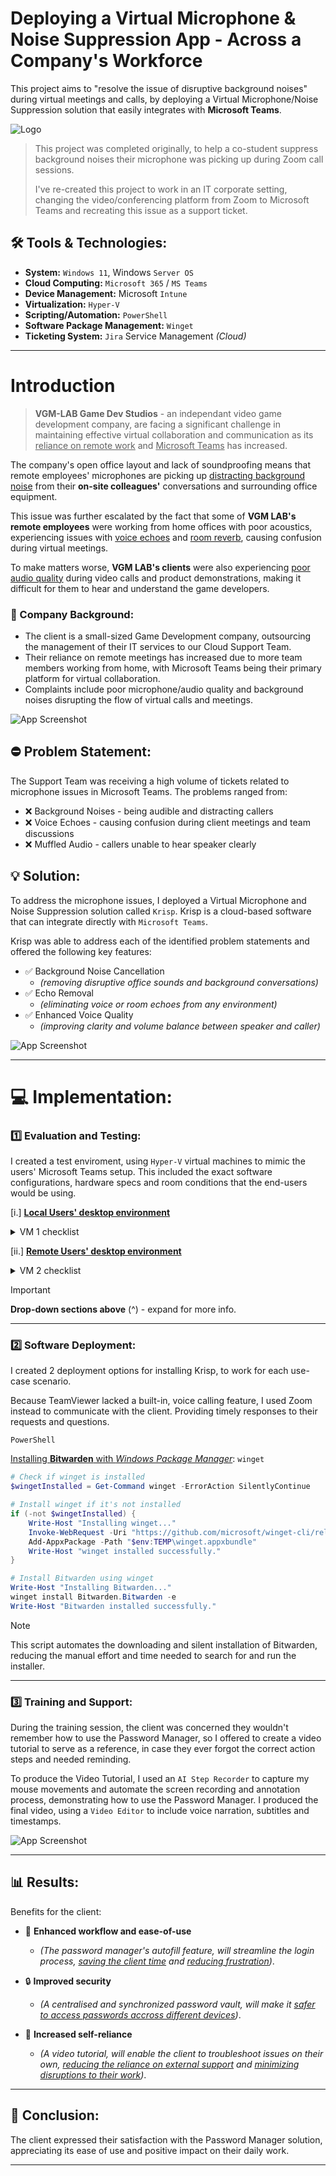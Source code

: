 # Deploying a Virtual Microphone & Noise Suppression App - Across a Company's Workforce

This project aims to "resolve the issue of disruptive background noises" during virtual meetings and calls, by deploying a Virtual Microphone/Noise Suppression solution that easily integrates with **Microsoft Teams**.

![Logo](https://dev-to-uploads.s3.amazonaws.com/uploads/articles/th5xamgrr6se0x5ro4g6.png)

> This project was completed originally, to help a co-student suppress background noises their microphone was picking up during Zoom call sessions. 
> 
> I've re-created this project to work in an IT corporate setting, changing the video/conferencing platform from Zoom to Microsoft Teams and recreating this issue as a support ticket. 

## 🛠 Tools & Technologies:

- **System:** `Windows 11`, Windows `Server OS`
- **Cloud Computing:** `Microsoft 365` / `MS Teams`
- **Device Management:** Microsoft `Intune`
- **Virtualization:** `Hyper-V`
- **Scripting/Automation:** `PowerShell`
- **Software Package Management:** `Winget`
- **Ticketing System:** `Jira` Service Management *(Cloud)*

---

# Introduction

> **VGM-LAB Game Dev Studios** - an independant video game development company, are facing a significant challenge in maintaining effective virtual collaboration and communication as its <ins>reliance on remote work</ins> and <ins>Microsoft Teams</ins> has increased.

The company's open office layout and lack of soundproofing means that remote employees' microphones are picking up <ins>distracting background noise</ins> from their **on-site colleagues'** conversations and surrounding office equipment. 

This issue was further escalated by the fact that some of **VGM LAB's remote employees** were working from home offices with poor acoustics, experiencing issues with <ins>voice echoes</ins> and <ins>room reverb</ins>, causing confusion during virtual meetings.

To make matters worse, **VGM LAB's clients** were also experiencing <ins>poor audio quality</ins> during video calls and product demonstrations, making it difficult for them to hear and understand the game developers.

### 🏢 Company Background:
- The client is a small-sized Game Development company, outsourcing the management of their IT services to our Cloud Support Team.
- Their reliance on remote meetings has increased due to more team members working from home, with Microsoft Teams being their primary platform for virtual collaboration.
- Complaints include poor microphone/audio quality and background noises disrupting the flow of virtual calls and meetings.

![App Screenshot](https://via.placeholder.com/468x300?text=App+Screenshot+Here)


## ⛔ Problem Statement:
The Support Team was receiving a high volume of tickets related to microphone issues in Microsoft Teams. The problems ranged from:

- ❌ Background Noises - being audible and distracting callers
- ❌ Voice Echoes - causing confusion during client meetings and team discussions
- ❌ Muffled Audio - callers unable to hear speaker clearly


## 💡 Solution:
To address the microphone issues, I deployed a Virtual Microphone and Noise Suppression solution called `Krisp`. Krisp is a cloud-based software that can integrate directly with `Microsoft Teams`. 

Krisp was able to address each of the identified problem statements and offered the following key features:
- ✅ Background Noise Cancellation
  - *(removing disruptive office sounds and background conversations)*
- ✅ Echo Removal
  - *(eliminating voice or room echoes from any environment)* 
- ✅ Enhanced Voice Quality
  - *(improving clarity and volume balance between speaker and caller)*   

![App Screenshot](https://via.placeholder.com/468x300?text=App+Screenshot+Here)

---

# 💻 Implementation:

### 1️⃣ Evaluation and Testing:
I created a test enviroment, using `Hyper-V` virtual machines to mimic the users' Microsoft Teams setup. This included the exact software configurations, hardware specs and room conditions that the end-users would be using.


[i.] <ins>**Local Users' desktop environment**</ins>

<details><summary>VM 1 checklist</summary>

  `On-Prem VM`
  - [x] **OS**: `Windows 11`
  - [x] **Hardware Specs**: CPU: *2 cores* | RAM: *8GB (8192)* | HDD1: *256GB*
  - [x] **Device Management**: local `Active Directory` on `Windows Server OS`
  - [x] **Teams Setup**: `Teams` <ins>(classic)</ins>

</details>

[ii.] <ins>**Remote Users' desktop environment**</ins>

<details><summary>VM 2 checklist</summary>

  `Cloud VM`
  - [x] **OS**: `Windows 11`
  - [x] **Hardware Specs**: CPU: *2 cores* | RAM: *8GB (8192)* | HDD1: *256GB*
  - [x] **Device Management**: `Microsoft Entra ID` / `Intune`
  - [x] **License**: `Microsoft 365` E5 
  - [x] **Teams Setup**: `Teams` <ins>(new)</ins>

</details>

> [!IMPORTANT]
> **Drop-down sections above** (^) - expand for more info.

---

### 2️⃣ Software Deployment:
I created 2 deployment options for installing Krisp, to work for each use-case scenario.

Because TeamViewer lacked a built-in, voice calling feature, I used Zoom instead to communicate with the client. Providing timely responses to their requests and questions.

`PowerShell` 

<ins>Installing **Bitwarden** with *Windows Package Manager*</ins>: `winget`

```powershell
# Check if winget is installed
$wingetInstalled = Get-Command winget -ErrorAction SilentlyContinue

# Install winget if it's not installed
if (-not $wingetInstalled) {
    Write-Host "Installing winget..."
    Invoke-WebRequest -Uri "https://github.com/microsoft/winget-cli/releases/latest/download/Microsoft.DesktopAppInstaller_8wekyb3d8bbwe.appxbundle" -OutFile "$env:TEMP\winget.appxbundle"
    Add-AppxPackage -Path "$env:TEMP\winget.appxbundle"
    Write-Host "winget installed successfully."
}

# Install Bitwarden using winget
Write-Host "Installing Bitwarden..."
winget install Bitwarden.Bitwarden -e
Write-Host "Bitwarden installed successfully."

```
> [!NOTE]
> This script automates the downloading and silent installation of Bitwarden, reducing the manual effort and time needed to search for and run the installer.

---

### 3️⃣ Training and Support:
During the training session, the client was concerned they wouldn't remember how to use the Password Manager, so I offered to create a video tutorial to serve as a reference, in case they ever forgot the correct action steps and needed reminding.  

To produce the Video Tutorial, I used an `AI Step Recorder` to capture my mouse movements and automate the screen recording and annotation process, demonstrating how to use the Password Manager. I produced the final video, using a `Video Editor` to include voice narration, subtitles and timestamps.

![App Screenshot](https://via.placeholder.com/468x300?text=App+Screenshot+Here)

---

## 📊 Results:
Benefits for the client:
- 🚀 **Enhanced workflow and ease-of-use**
    - *(The password manager's autofill feature, will streamline the login process, <ins>saving the client time</ins> and <ins>reducing frustration</ins>)*.
    
- 🔒 **Improved security**
    - *(A centralised and synchronized password vault, will make it <ins>safer to access passwords accross different devices</ins>)*.
    
- 🧠 **Increased self-reliance**
    - *(A video tutorial, will enable the client to troubleshoot issues on their own, <ins>reducing the reliance on external support</ins> and <ins>minimizing disruptions to their work</ins>)*.

---

## 🎉 Conclusion:
The client expressed their satisfaction with the Password Manager solution, appreciating its ease of use and positive impact on their daily work.

---

